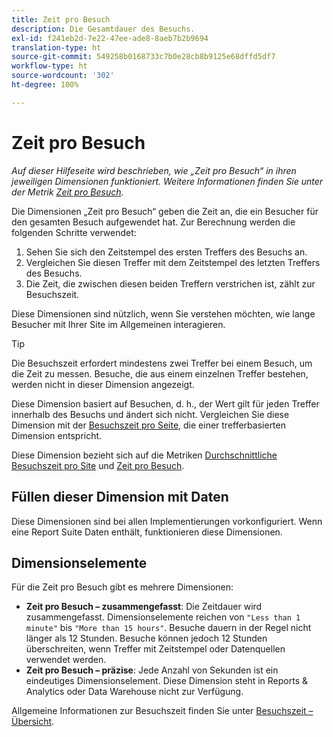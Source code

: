 ```yaml
---
title: Zeit pro Besuch
description: Die Gesamtdauer des Besuchs.
exl-id: f241eb2d-7e22-47ee-ade8-8aeb7b2b9694
translation-type: ht
source-git-commit: 549258b0168733c7b0e28cb8b9125e68dffd5df7
workflow-type: ht
source-wordcount: '302'
ht-degree: 100%

---
```


# Zeit pro Besuch

*Auf dieser Hilfeseite wird beschrieben, wie „Zeit pro Besuch“ in ihren jeweiligen Dimensionen funktioniert. Weitere Informationen finden Sie unter der Metrik [Zeit pro Besuch](../metrics/time-spent-per-visit.md).*

Die Dimensionen „Zeit pro Besuch“ geben die Zeit an, die ein Besucher für den gesamten Besuch aufgewendet hat. Zur Berechnung werden die folgenden Schritte verwendet:

1. Sehen Sie sich den Zeitstempel des ersten Treffers des Besuchs an.
2. Vergleichen Sie diesen Treffer mit dem Zeitstempel des letzten Treffers des Besuchs.
3. Die Zeit, die zwischen diesen beiden Treffern verstrichen ist, zählt zur Besuchszeit.

Diese Dimensionen sind nützlich, wenn Sie verstehen möchten, wie lange Besucher mit Ihrer Site im Allgemeinen interagieren.

>[!TIP]
>
>Die Besuchszeit erfordert mindestens zwei Treffer bei einem Besuch, um die Zeit zu messen. Besuche, die aus einem einzelnen Treffer bestehen, werden nicht in dieser Dimension angezeigt.

Diese Dimension basiert auf Besuchen, d. h., der Wert gilt für jeden Treffer innerhalb des Besuchs und ändert sich nicht. Vergleichen Sie diese Dimension mit der [Besuchszeit pro Seite](time-spent-on-page.md), die einer trefferbasierten Dimension entspricht.

Diese Dimension bezieht sich auf die Metriken [Durchschnittliche Besuchszeit pro Site](../metrics/average-time-on-site.md) und [Zeit pro Besuch](../metrics/time-spent-per-visit.md).

## Füllen dieser Dimension mit Daten

Diese Dimensionen sind bei allen Implementierungen vorkonfiguriert. Wenn eine Report Suite Daten enthält, funktionieren diese Dimensionen.

## Dimensionselemente

Für die Zeit pro Besuch gibt es mehrere Dimensionen:

* **Zeit pro Besuch – zusammengefasst**: Die Zeitdauer wird zusammengefasst. Dimensionselemente reichen von `"Less than 1 minute"` bis `"More than 15 hours"`. Besuche dauern in der Regel nicht länger als 12 Stunden. Besuche können jedoch 12 Stunden überschreiten, wenn Treffer mit Zeitstempel oder Datenquellen verwendet werden.
* **Zeit pro Besuch – präzise**: Jede Anzahl von Sekunden ist ein eindeutiges Dimensionselement. Diese Dimension steht in Reports &amp; Analytics oder Data Warehouse nicht zur Verfügung.

Allgemeine Informationen zur Besuchszeit finden Sie unter [Besuchszeit – Übersicht](../metrics/time-spent.md).
